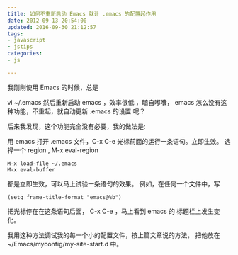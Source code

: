 ```yaml
---
title: 如何不重新启动 Emacs 就让 .emacs 的配置起作用
date: 2012-09-13 20:54:00
updated: 2016-09-30 21:12:57
tags: 
- javascript
- jstips
categories: 
- js

---
```

我刚刚使用 Emacs 的时候，总是

vi ~/.emacs
然后重新启动 emacs ，效率很低 ，暗自嘟囔， emacs 怎么没有这种功能，不重起，就自动更新 .emacs 的设置 呢？

后来我发现，这个功能完全没有必要，我的做法是:

用 emacs 打开 .emacs 文件，C-x C-e 光标前面的运行一条语句。立即生效。
选择一个 region , M-x eval-region

    M-x load-file ~/.emacs
    M-x eval-buffer


<!--more-->


都是立即生效，可以马上试验一条语句的效果。 例如，在任何一个文件中，写

    (setq frame-title-format "emacs@%b")

把光标停在在这条语句后面， C-x C-e ，马上看到 emacs 的 标题栏上发生变化。

我用这种方法调试我的每一个小的配置文件，按上篇文章说的方法， 把他放在 ~/Emacs/myconfig/my-site-start.d 中。